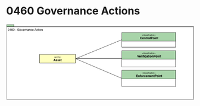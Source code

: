 <!-- SPDX-License-Identifier: CC-BY-4.0 -->
<!-- Copyright Contributors to the ODPi Egeria project. -->

# 0460 Governance Actions

![UML](0460-Governance-Actions.png)
